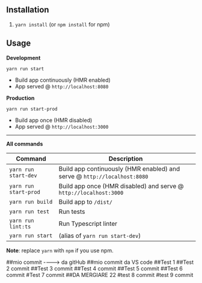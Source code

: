 ## Installation

1. `yarn install` (or `npm install` for npm)

## Usage
**Development**

`yarn run start`
* Build app continuously (HMR enabled)
* App served @ `http://localhost:8080`

**Production**

`yarn run start-prod`

* Build app once (HMR disabled)
* App served @ `http://localhost:3000`

---

**All commands**

Command | Description
--- | ---
`yarn run start-dev` | Build app continuously (HMR enabled) and serve @ `http://localhost:8080`
`yarn run start-prod` | Build app once (HMR disabled) and serve @ `http://localhost:3000`
`yarn run build` | Build app to `/dist/`
`yarn run test` | Run tests
`yarn run lint:ts` | Run Typescript linter
`yarn run start` | (alias of `yarn run start-dev`)

**Note**: replace `yarn` with `npm` if you use npm.

##mio commit ---->  da gitHub
##mio commit da VS code
##Test 1
##Test 2 commit
##Test 3 commit
##Test 4 commit
##Test 5 commit
##Test 6 commit
#Test 7 commit
##DA MERGIARE 22
#test 8 commit
#test 9 commit
